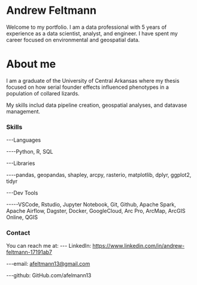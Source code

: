 # Andrew Feltmann 
Welcome to my portfolio. I am a data professional with 5 years of experience as a data scientist, analyst, and engineer. I have spent my career focused on environmental and geospatial data. 

# About me
I am a graduate of the University of Central Arkansas where my thesis focused on how serial founder effects influenced phenotypes in a population of collared lizards. 

My skills includ data pipeline creation, geospatial analyses, and datavase management.

### Skills
---Languages

----Python, R, SQL


---Libraries

----pandas, geopandas, shapley, arcpy, rasterio, matplotlib, dplyr, ggplot2, tidyr


---Dev Tools

-----VSCode, Rstudio, Jupyter Notebook, Git, Github, Apache Spark, Apache Airflow, Dagster, Docker, GoogleCloud, Arc Pro, ArcMap, ArcGIS Online, QGIS

### Contact
You can reach me at:
--- LinkedIn: https://www.linkedin.com/in/andrew-feltmann-17191ab7

---email: afeltmann13@gmail.com

---github: GitHub.com/afelmann13
